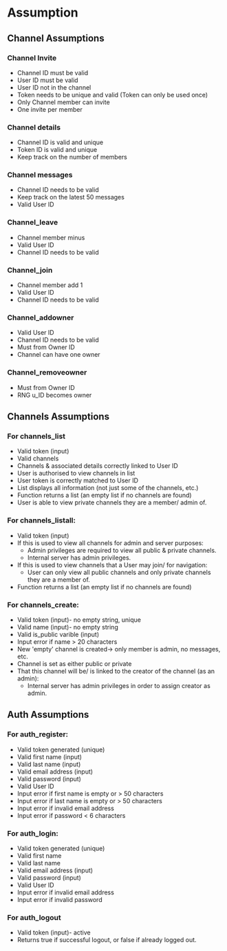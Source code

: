 # Assumption

## Channel Assumptions

### Channel Invite
- Channel ID must be valid
- User ID must be valid
- User ID not in the channel
- Token needs to be unique and valid (Token can only be used once)
- Only Channel member can invite
- One invite per member

### Channel details
- Channel ID is valid and unique
- Token ID is valid and unique
- Keep track on the number of members

### Channel messages
- Channel ID needs to be valid
- Keep track on the latest 50 messages
- Valid User ID

### Channel_leave
- Channel member minus   
-  Valid User ID
- Channel ID needs to be valid

### Channel_join  
- Channel member add 1
- Valid User ID
- Channel ID needs to be valid

### Channel_addowner
- Valid User ID
- Channel ID needs to be valid
- Must from Owner ID
- Channel can have one owner

### Channel_removeowner
- Must from Owner ID
- RNG u_ID becomes owner


## Channels Assumptions

### For channels_list
- Valid token (input)
- Valid channels 
- Channels & associated details correctly linked to User ID
- User is authorised to view channels in list
- User token is correctly matched to User ID
- List displays all information (not just some of the channels, etc.)
- Function returns a list (an empty list if no channels are found)
- User is able to view private channels they are a member/ admin of.

### For channels_listall:
- Valid token (input)
- If this is used to view all channels for admin and server purposes:
    - Admin privileges are required to view all public & private channels.
    - Internal server has admin privileges.
- If this is used to view channels that a User may join/ for navigation:
    - User can only view all public channels and only private channels they are a member of.
- Function returns a list (an empty list if no channels are found)

### For channels_create:
- Valid token (input)- no empty string, unique
- Valid name (input)- no empty string
- Valid is_public varible (input)
- Input error if name > 20 characters
- New 'empty' channel is created-> only member is admin, no messages, etc.
- Channel is set as either public or private
- That this channel will be/ is linked to the creator of the channel (as an admin):
    - Internal server has admin privileges in order to assign creator as admin.


## Auth Assumptions

### For auth_register:
 - Valid token generated (unique)
 - Valid first name (input)
 - Valid last name (input)
 - Valid email address (input)
 - Valid password (input)
 - Valid User ID
 - Input error if first name is empty or > 50 characters
 - Input error if last name is empty or > 50 characters
 - Input error if invalid email address
 - Input error if password < 6 characters

### For auth_login:
 - Valid token generated (unique)
 - Valid first name
 - Valid last name
 - Valid email address (input)
 - Valid password (input)
 - Valid User ID
 - Input error if invalid email address
 - Input error if invalid password

### For auth_logout
 - Valid token (input)- active
 - Returns true if successful logout, or false if already logged out.
